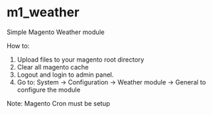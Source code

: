 # m1_weather
Simple Magento Weather module

How to:
1. Upload files to your magento root directory
2. Clear all magento cache
3. Logout and login to admin panel.
4. Go to: System -> Configuration -> Weather module -> General to configure the module

Note: Magento Cron must be setup

